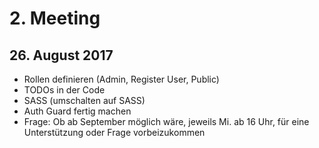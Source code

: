 # 2. Meeting

## 26. August 2017

- Rollen definieren (Admin, Register User, Public)
- TODOs in der Code
- SASS (umschalten auf SASS)
- Auth Guard fertig machen
- Frage: Ob ab September möglich wäre, jeweils Mi. ab 16 Uhr, für eine Unterstützung oder Frage vorbeizukommen

